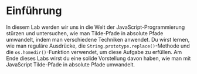 # Einführung

In diesem Lab werden wir uns in die Welt der JavaScript-Programmierung stürzen und untersuchen, wie man Tilde-Pfade in absolute Pfade umwandelt, indem man verschiedene Techniken anwendet. Du wirst lernen, wie man reguläre Ausdrücke, die `String.prototype.replace()`-Methode und die `os.homedir()`-Funktion verwendet, um diese Aufgabe zu erfüllen. Am Ende dieses Labs wirst du eine solide Vorstellung davon haben, wie man mit JavaScript Tilde-Pfade in absolute Pfade umwandelt.
